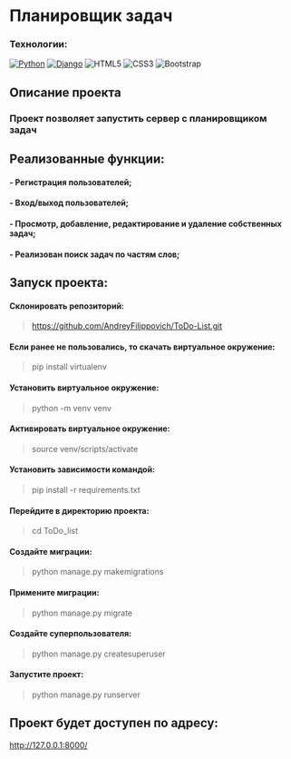 # Планировщик задач

### Технологии:
[![Python](https://img.shields.io/badge/-Python-464646?style=flat-square&logo=Python)](https://www.python.org/) [![Django](https://img.shields.io/badge/-Django-464646?style=flat-square&logo=Django)](https://www.djangoproject.com/) ![HTML5](https://img.shields.io/badge/html5-%23E34F26.svg?style=flat&logo=html5&logoColor=white) ![CSS3](https://img.shields.io/badge/css3-%231572B6.svg?style=flat&logo=css3&logoColor=white) ![Bootstrap](https://img.shields.io/badge/bootstrap-%23563D7C.svg?style=flat&logo=bootstrap&logoColor=white)

## Описание проекта

### Проект позволяет запустить сервер с планировщиком задач

## Реализованные функции:

#### - Регистрация пользователей;
#### - Вход/выход пользователей;
#### - Просмотр, добавление, редактирование и удаление собственных задач;
#### - Реализован поиск задач по частям слов;

## Запуск проекта:

#### Склонировать репозиторий:
> https://github.com/AndreyFilippovich/ToDo-List.git

#### Если ранее не пользовались, то скачать виртуальное окружение:
> pip install virtualenv

#### Установить виртуальное окружение:
> python -m venv venv

#### Активировать виртуальное окружение:
> source venv/scripts/activate

#### Установить зависимости командой:
> pip install -r requirements.txt

#### Перейдите в директорию проекта:
> cd ToDo_list

#### Создайте миграции:
> python manage.py makemigrations

#### Примените миграции:
> python manage.py migrate

#### Создайте суперпользователя:
> python manage.py createsuperuser

#### Запустите проект:
> python manage.py runserver

## Проект будет доступен по адресу:

http://127.0.0.1:8000/

